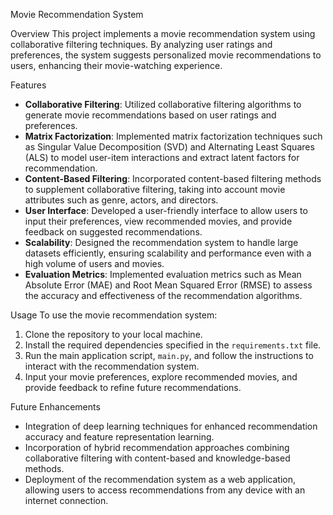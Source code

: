 
Movie Recommendation System

 Overview
This project implements a movie recommendation system using collaborative filtering techniques. By analyzing user ratings and preferences, the system suggests personalized movie recommendations to users, enhancing their movie-watching experience.

 Features
- **Collaborative Filtering**: Utilized collaborative filtering algorithms to generate movie recommendations based on user ratings and preferences.
- **Matrix Factorization**: Implemented matrix factorization techniques such as Singular Value Decomposition (SVD) and Alternating Least Squares (ALS) to model user-item interactions and extract latent factors for recommendation.
- **Content-Based Filtering**: Incorporated content-based filtering methods to supplement collaborative filtering, taking into account movie attributes such as genre, actors, and directors.
- **User Interface**: Developed a user-friendly interface to allow users to input their preferences, view recommended movies, and provide feedback on suggested recommendations.
- **Scalability**: Designed the recommendation system to handle large datasets efficiently, ensuring scalability and performance even with a high volume of users and movies.
- **Evaluation Metrics**: Implemented evaluation metrics such as Mean Absolute Error (MAE) and Root Mean Squared Error (RMSE) to assess the accuracy and effectiveness of the recommendation algorithms.

 Usage
To use the movie recommendation system:
1. Clone the repository to your local machine.
2. Install the required dependencies specified in the `requirements.txt` file.
3. Run the main application script, `main.py`, and follow the instructions to interact with the recommendation system.
4. Input your movie preferences, explore recommended movies, and provide feedback to refine future recommendations.

 Future Enhancements
- Integration of deep learning techniques for enhanced recommendation accuracy and feature representation learning.
- Incorporation of hybrid recommendation approaches combining collaborative filtering with content-based and knowledge-based methods.
- Deployment of the recommendation system as a web application, allowing users to access recommendations from any device with an internet connection.

